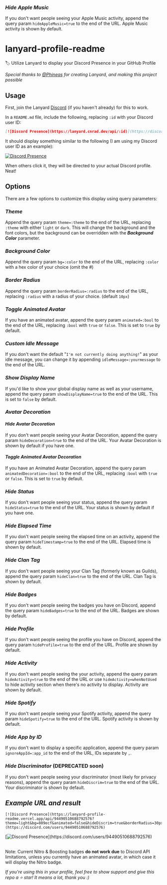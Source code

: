### ___Hide Apple Music___

If you don't want people seeing your Apple Music activity, append the query param `hideAppleMusic=true` to the end of the URL. Apple Music activity is shown by default.

<!-- markdownlint-disable -->
# lanyard-profile-readme

🏷️ Utilize Lanyard to display your Discord Presence in your GitHub Profile

_Special thanks to [@Phineas](https://github.com/Phineas/) for creating Lanyard, and making this project possible_

## Usage

First, join the Lanyard [Discord](https://discord.com/invite/WScAm7vNGF) (if you haven't already) for this to work.

In a `README.md` file, include the following, replacing `:id` with your Discord user ID:

```md
[![Discord Presence](https://lanyard.cnrad.dev/api/:id)](https://discord.com/users/:id)
```

It should display something similar to the following (I am using my Discord user ID as an example):

[![Discord Presence](https://lanyard.cnrad.dev/api/705665813994012695)](https://discord.com/users/705665813994012695)

When others click it, they will be directed to your actual Discord profile. Neat!

## Options

There are a few options to customize this display using query parameters:

### ___Theme___

Append the query param `theme=:theme` to the end of the URL, replacing `:theme` with either `light` or `dark`. This will change the background and the font colors, but the background can be overridden with the ___Background Color___ parameter.

### ___Background Color___

Append the query param `bg=:color` to the end of the URL, replacing `:color` with a hex color of your choice (omit the #)

### ___Border Radius___

Append the query param `borderRadius=:radius` to the end of the URL, replacing `:radius` with a radius of your choice. (default `10px`)

### ___Toggle Animated Avatar___

If you have an animated avatar, append the query param `animated=:bool` to the end of the URL, replacing `:bool` with `true` or `false`. This is set to `true` by default.

### ___Custom Idle Message___

If you don't want the default "`I'm not currently doing anything!`" as your idle message, you can change it by appending `idleMessage=:yourmessage` to the end of the URL.

### ___Show Display Name___

If you'd like to show your global display name as well as your username, append the query param `showDisplayName=true` to the end of the URL. This is set to `false` by default.

### ___Avatar Decoration___

#### ___Hide Avatar Decoration___
If you don't want people seeing your Avatar Decoration, append the query param `hideDecoration=true` to the end of the URL. Your Avatar Decoration is shown by default if you have one.

#### ___Toggle Animated Avatar Decoration___
If you have an Animated Avatar Decoration, append the query param `animatedDecoration=:bool` to the end of the URL, replacing `:bool` with `true` or `false`. This is set to `true` by default.

### ___Hide Status___

If you don't want people seeing your status, append the query param `hideStatus=true` to the end of the URL. Your status is shown by default if you have one.

### ___Hide Elapsed Time___

If you don't want people seeing the elapsed time on an activity, append the query param `hideTimestamp=true` to the end of the URL. Elapsed time is shown by default.

### ___Hide Clan Tag___

If you don't want people seeing your Clan Tag (formerly known as Guilds), append the query param `hideClan=true` to the end of the URL. Clan Tag is shown by default.

### ___Hide Badges___

If you don't want people seeing the badges you have on Discord, append the query param `hideBadges=true` to the end of the URL. Badges are shown by default.

### ___Hide Profile___

If you don't want people seeing the profile you have on Discord, append the query param `hideProfile=true` to the end of the URL. Profile are shown by default.

### ___Hide Activity___

If you don't want people seeing the your activity, append the query param `hideActivity=true` to the end of the URL or use `hideActivity=whenNotUsed` to hide activity section when there's no activity to display. Activity are shown by default.

### ___Hide Spotify___

If you don't want people seeing your Spotify activity, append the query param `hideSpotify=true` to the end of the URL. Spotify activity is shown by default.

### ___Hide App by ID___

If you don't want to display a specific application, append the query param `ignoreAppId=:app_id` to the end of the URL, IDs separate by `,`.

### ___Hide Discriminator___ (DEPRECATED soon)

If you don't want people seeing your discriminator (most likely for privacy reasons), append the query param `hideDiscrim=true` to the end of the URL. Your discriminator is shown by default.

## ___Example URL and result___

```
[![Discord Presence](https://lanyard-profile-readme.vercel.app/api/94490510688792576?theme=light&bg=809ecf&animated=false&hideDiscrim=true&borderRadius=30px&idleMessage=Probably%20doing%20something%20else...)](https://discord.com/users/94490510688792576)
```

[![Discord Presence](https://lanyard-profile-readme.vercel.app/api/94490510688792576?theme=light&bg=809ecf&animated=false&hideDiscrim=true&borderRadius=30px&idleMessage=Probably%20doing%20something%20else...)](https://discord.com/users/94490510688792576)

\
Note: Current Nitro & Boosting badges **do not work due** to Discord API limitations, unless you currently have an animated avatar, in which case it will display the Nitro badge.

_If you're using this in your profile, feel free to show support and give this repo a ⭐ star! It means a lot, thank you :)_